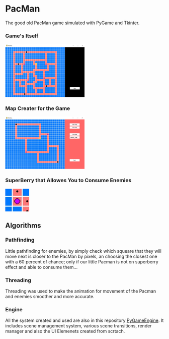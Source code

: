 # PacMan
 
The good old PacMan game simulated with PyGame and Tkinter.


### Game's Itself

<img src="https://github.com/ErtyumPX/PacMan/blob/main/Images/pacman_game.JPG" width=50% height=50%>

### Map Creater for the Game

<img src="https://github.com/ErtyumPX/PacMan/blob/main/Images/pacman_map_creater.JPG" width=50% height=50%>

### SuperBerry that Allowes You to Consume Enemies

<img src="https://github.com/ErtyumPX/PacMan/blob/main/Images/superberry.JPG" width=15% height=15%>


## Algorithms

### Pathfinding

Little pathfinding for enemies, by simply check which squeare that they will move next is closer to the PacMan by pixels, an choosing the closest one with a 60 percent of chance; only if our little Pacman is not on superberry effect and able to consume them...

### Threading

Threading was used to make the animation for movement of the Pacman and enemies smoother and more accurate.

### Engine

All the system created and used are also in this repository [PyGameEngine](https://github.com/ErtyumPX/PyGameEngine). It includes scene management system, various scene transitions, render manager and also the UI Elemenets created from scrtach.
